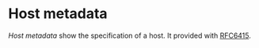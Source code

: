 # Host metadata

*Host metadata* show the specification of a host.
It provided with [RFC6415](https://tools.ietf.org/html/rfc6415).
